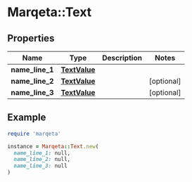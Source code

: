 # Marqeta::Text

## Properties

| Name | Type | Description | Notes |
| ---- | ---- | ----------- | ----- |
| **name_line_1** | [**TextValue**](TextValue.md) |  |  |
| **name_line_2** | [**TextValue**](TextValue.md) |  | [optional] |
| **name_line_3** | [**TextValue**](TextValue.md) |  | [optional] |

## Example

```ruby
require 'marqeta'

instance = Marqeta::Text.new(
  name_line_1: null,
  name_line_2: null,
  name_line_3: null
)
```

